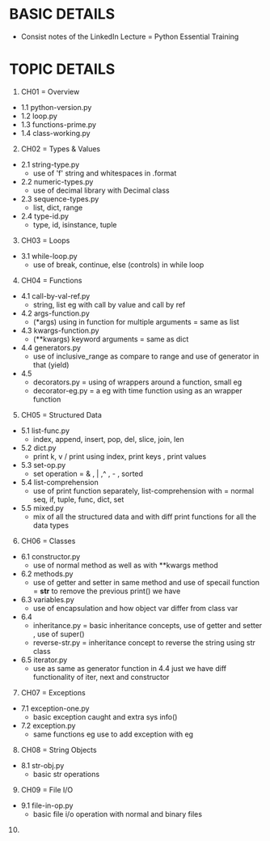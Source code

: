 # BASIC DETAILS
- Consist notes of the LinkedIn Lecture = Python Essential Training

# TOPIC DETAILS
1. CH01 = Overview
- 1.1 python-version.py
- 1.2 loop.py
- 1.3 functions-prime.py
- 1.4 class-working.py
2. CH02 = Types & Values
  - 2.1 string-type.py
    - use of 'f' string and whitespaces in .format
  - 2.2 numeric-types.py
    - use of decimal library with Decimal class
  - 2.3 sequence-types.py
    - list, dict, range
  - 2.4 type-id.py
    - type, id, isinstance, tuple
3. CH03 = Loops
  - 3.1 while-loop.py
    - use of break, continue, else (controls) in while loop
4. CH04 = Functions
  - 4.1 call-by-val-ref.py
    - string, list eg with call by value and call by ref
  - 4.2 args-function.py
    - (*args) using in function for multiple arguments = same as list
  - 4.3 kwargs-function.py
    - (**kwargs) keyword arguments = same as dict
  - 4.4 generators.py
    - use of inclusive_range as compare to range and use of generator in that (yield)
  - 4.5 
    - decorators.py = using of wrappers around a function, small eg
    - decorator-eg.py = a eg with time function using as an wrapper function
5. CH05 = Structured Data
  - 5.1 list-func.py
    - index, append, insert, pop, del, slice, join, len
  - 5.2 dict.py
    - print k, v / print using index, print keys , print values
  - 5.3 set-op.py
    - set operation = & , | ,^ , - , sorted
  - 5.4 list-comprehension
    - use of print function separately, list-comprehension with = normal seq, if, tuple, func, dict, set
  - 5.5 mixed.py
    - mix of all the structured data and with diff print functions for all the data types
 6. CH06 = Classes
  - 6.1 constructor.py
    - use of normal method as well as with **kwargs method
  - 6.2 methods.py
    - use of getter and setter in same method and use of specail function = __str__ to remove the previous print() we have
  - 6.3 variables.py
    - use of encapsulation and how object var differ from class var
  - 6.4 
    - inheritance.py = basic inheritance concepts, use of getter and setter , use of super() 
    - reverse-str.py = inheritance concept to reverse the string using str class
  - 6.5 iterator.py
    - use as same as generator function in 4.4 just we have diff functionality of iter, next and constructor
 7. CH07 = Exceptions
  - 7.1 exception-one.py
    - basic exception caught and extra sys info()
  - 7.2 exception.py
    - same functions eg use to add exception with eg
 8. CH08 = String Objects
  - 8.1 str-obj.py
    - basic str operations
 9. CH09 = File I/O
  - 9.1 file-in-op.py
    - basic file i/o operation with normal and binary files
 10. 
